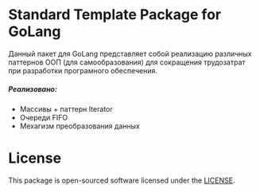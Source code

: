 # Standard Template Package for GoLang

Данный пакет для GoLang представляет собой реализацию различных паттернов ООП (для самообразования) для сокращения трудозатрат при разработки програмного обеспечения.

##### Реализовано:

* Массивы + паттерн Iterator
* Очереди FIFO
* Мехагизм преобразования данных

# License

This package is open-sourced software licensed under the [LICENSE](./LICENSE).
